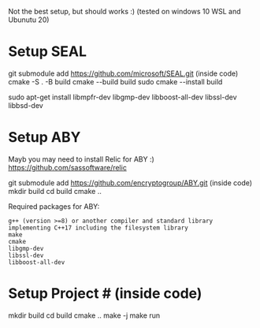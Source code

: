 Not the best setup, but should works :) (tested on windows 10 WSL and Ubunutu 20)

# Setup SEAL #
git submodule add https://github.com/microsoft/SEAL.git (inside code)
cmake -S . -B build
cmake --build build
sudo cmake --install build

sudo apt-get install libmpfr-dev libgmp-dev libboost-all-dev libssl-dev libbsd-dev

# Setup ABY #
Mayb you may need to install Relic for ABY :)
https://github.com/sassoftware/relic

git submodule add https://github.com/encryptogroup/ABY.git (inside code)
mkdir build
cd build
cmake ..

Required packages for ABY:

    g++ (version >=8) or another compiler and standard library implementing C++17 including the filesystem library
    make
    cmake
    libgmp-dev
    libssl-dev
    libboost-all-dev

# Setup Project # (inside code)
mkdir build
cd build
cmake ..
make -j 
make run